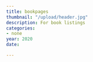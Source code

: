 ```yaml
---
title: bookpages
thumbnail: "/upload/header.jpg"
description: For book listings
categories:
- none
year: 2020
date: 

---
```

